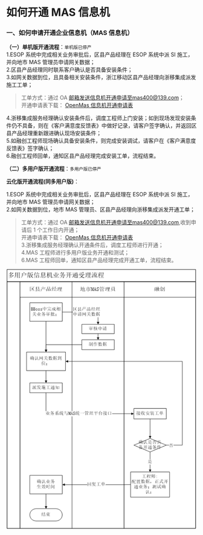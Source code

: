 # 如何开通 MAS 信息机

### 一、如何申请开通企业信息机（MAS 信息机）

**（一）单机版开通流程**：`单机版已停产`  
1.ESOP 系统中完成相关业务审批后，区县产品经理在 ESOP 系统中派 SI 施工，并向地市 MAS 管理员申请网关数据；  
2.区县产品经理同时联系客户确认是否具备安装条件；  
3.如网关数据到位，且具备相关安装条件，浙江移动区县产品经理向浙移集成派发施工工单；

> 工单方式：通过 OA 邮箱发送信息机开通申请至mas400@139.com；  
> 开通申请表下载： [OpenMas 信息机开通申请表](../download/【附件1】OpenMas信息机开户申请表.xlsx)

4.浙移集成服务经理确认安装条件后，调度工程师上门安装；如到现场发现安装条件仍不具备，则在《客户满意度反馈表》中做好记录，请客户签字确认，并返回区县产品经理重新跟进确认现场安装条件；  
5.如融创工程师现场确认具备安装条件，则完成安装调试，请客户在《客户满意度反馈表》签字确认；  
6.融创工程师回单，通知区县产品经理完成安装工单，流程结束。

**（二）多用户版开通流程**：`多用户版已停产`

**云化版开通流程(同多用户版)**：

1.ESOP 系统中完成相关业务审批后，区县产品经理在 ESOP 系统中派 SI 施工，并向地市 MAS 管理员申请网关数据；  
2.如网关数据到位，地市 MAS 管理员、区县产品经理向浙移集成派发开通工单；

> 工单方式：通过 OA 邮箱发送信息机开通申请至mas400@139.com,收到申请后 1 个工作日内开通；  
> 开通申请表下载： [OpenMas 信息机开通申请表](../download/【附件1】OpenMas信息机开户申请表.xlsx)  
> 3.浙移集成服务经理确认开通条件后，调度工程师进行开通；  
> 4.MAS 工程师进行多用户版业务开通和测试；  
> 6.MAS 工程师回单，通知区县产品经理完成开通工单，流程结束。

<img src="../images/masOpenProcess.png" alt="图片被外星人掠走了┌(。Д。)┐" title="应用列表">
